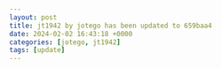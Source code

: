 ```yaml
---
layout: post
title: jt1942 by jotego has been updated to 659baa4
date: 2024-02-02 16:43:18 +0000
categories: [jotego, jt1942]
tags: [update]
---
```


